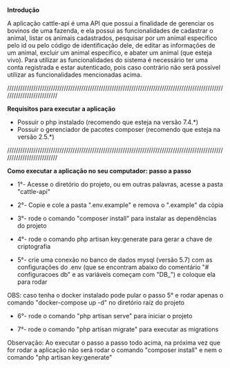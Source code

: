**Introdução**

A aplicação cattle-api é uma API que possui a finalidade de gerenciar os bovinos de uma fazenda,
e ela possui as funcionalidades de cadastrar o animal, listar os animais cadastrados, pesquisar por
um animal específico pelo id ou pelo código de identificação dele, de editar as informações de um animal,
excluir um animal específico, e abater um animal (que esteja vivo). Para utilizar as funcionalidades
do sistema é necessário ter uma conta registrada e estar autenticado, pois caso contrário não será
possível utilizar as funcionalidades mencionadas acima.


//////////////////////////////////////////////////////////////////////////////////////////////////////////////////////////

**Requisitos para executar a aplicação**

- Possuir o php instalado (recomendo que esteja na versão 7.4.*)
- Possuir o gerenciador de pacotes composer (recomendo que esteja na versão 2.5.*)


//////////////////////////////////////////////////////////////////////////////////////////////////////////////////////////

**Como executar a aplicação no seu computador: passo a passo**

- 1°- Acesse o diretório do projeto, ou em outras palavras, acesse a pasta "cattle-api"

- 2°- Copie e cole a pasta ".env.example" e remova o ".example" da cópia

- 3°- rode o comando "composer install" para instalar as dependências do projeto

- 4°- rode o comando php artisan key:generate para gerar a chave de criptografia

- 5°- crie uma conexão no banco de dados mysql (versão 5.7) com as configurações do .env (que se encontram
abaixo do comentário "# configuracoes db" e as variáveis começam com "DB_") e coloque ela para rodar

OBS: caso tenha o docker instalado pode pular o passo 5° e rodar apenas o comando "docker-compose up -d"
no diretório raíz do projeto

- 6°- rode o comando "php artisan serve" para iniciar o projeto

- 7°- rode o comando "php artisan migrate" para executar as migrations


Observação: Ao executar o passo a passo todo acima, na próxima vez que for rodar a aplicação não será
rodar o comando "composer install" e nem o comando "php artisan key:generate"
